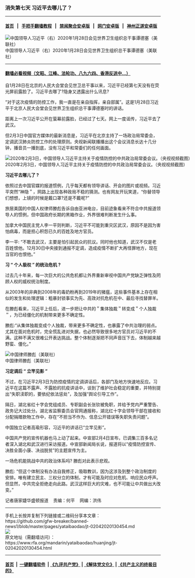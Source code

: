 ### 消失第七天   习近平去哪儿了？ 
------------------------

#### [首页](https://github.com/gfw-breaker/banned-news1/blob/master/README.md) &nbsp;&nbsp;|&nbsp;&nbsp; [手把手翻墙教程](https://github.com/gfw-breaker/guides/wiki) &nbsp;&nbsp;|&nbsp;&nbsp; [禁闻聚合安卓版](https://github.com/gfw-breaker/bn-android) &nbsp;&nbsp;|&nbsp;&nbsp; [网门安卓版](https://github.com/oGate2/oGate) &nbsp;&nbsp;|&nbsp;&nbsp; [神州正道安卓版](https://github.com/SzzdOgate/update) 



<div id="headerimg">
 <img alt="中国领导人习近平（右）2020年1月28日会见世界卫生组织总干事谭德塞（美联社）" src="https://www.rfa.org/mandarin/yataibaodao/huanjing/jt-02042020130454.html/15.jpg/@@images/131db539-b1b0-4669-abbf-fc99597d5842.jpeg" title="中国领导人习近平（右）2020年1月28日会见世界卫生组织总干事谭德塞（美联社）"/>
 <div id="headerimgcontents">
  <div id="headerimgcaption">
   <span>
    中国领导人习近平（右）2020年1月28日会见世界卫生组织总干事谭德塞（美联社）
   </span>
   <!-- zoomattribute -->
  </div>
  <!-- headerimgcaption -->
 </div>
 <!-- headerimagecontents -->
</div>

<hr/>


#### [翻墙必看视频（文昭、江峰、法轮功、八九六四、香港反送中...）](https://github.com/gfw-breaker/banned-news1/blob/master/pages/link3.md)

<div id="storytext">
 <div>
  <div class="slot_header">
  </div>
 </div>
 <p>
  自1月28日在北京的人民大会堂会见世卫总干事以来，习近平已经第七天没有在荧光屏前露脸了。习近平去哪了?隐身又透露出什么讯息?
 </p>
 <p>
  “对于这次疫情的防控工作，我一直是在亲自指挥，亲自部属”。这是1月28日习近平于北京人民大会堂会见世界卫生组织总干事谭德塞时的讲话。
 </p>
 <p>
  距离上一次习近平公开在萤幕前露脸，已经过了七天。网上一度谣传，习近平去了武汉。
 </p>
 <p>
  但2月3日中国官方媒体的最新消息是，习近平在北京主持了一场政治局常委会，定调武汉肺炎防控工作的处理原则。央视新闻联播播出这个会议消息长达十几分钟，播音员一播到底，没有习近平和常委们的任何画面。
 </p>
 <p>
  <div class="image-inline captioned" style="width:622px;">
   <div style="width:622px;">
    <img alt="2020年2月3日，中国领导人习近平主持关于疫情防控的中共政治局常委会议。（央视视频截图）" src="https://www.rfa.org/mandarin/yataibaodao/huanjing/jt-02042020130454.html/0204b.jpg" title="2020年2月3日，中国领导人习近平主持关于疫情防控的中共政治局常委会议。（央视视频截图）"/>
   </div>
   <div class="image-caption">
    <span style="width:622px;">
     2020年2月3日，中国领导人习近平主持关于疫情防控的中共政治局常委会议。（央视视频截图）
    </span>
    <span class="copyright">
    </span>
   </div>
  </div>
 </p>
 <p>
  <b>
   习近平去哪儿了
  </b>
  <b>
   ?
  </b>
 </p>
 <p>
  依照过去中国官媒的报道惯例，几乎每天都有领导讲话、开会的图片或视频。习近平突然“神隐＂，网路上出现各种政局不稳的猜测。也有网友开玩笑道，“你替领导们想想，上镜的时候是戴口罩?还是不戴呢?”
 </p>
 <p>
  旅居美国的中国人权律师滕彪告诉自由亚洲电台，目前迹象看来不符合中共报道领导人的惯例，但中国政府长期的黑箱作业，外界很难判断发生什么事。
 </p>
 <p>
  加拿大中国民主党人李一平则判断，习近平不可能到重灾区武汉，原因不是因为害怕病毒，而是担心积怨已久的百姓及地方官员。
 </p>
 <p>
  李一平: “不敢去武汉，主要是怕引起民众的抗议。同时他也知道，武汉不仅是老百姓恨他。12月30日中央接到通报不定调，造成疫情不断扩大再怪罪地方，现在当官的也恨他。”
 </p>
 <p>
 </p>
 <p>
 </p>
 <p>
  <b>
   习
  </b>
  <b>
   “
  </b>
  <b>
   个人极权
  </b>
  <b>
   ”
  </b>
  <b>
   的统治危机
  </b>
  <b>
   ?
  </b>
 </p>
 <p>
  过去几十年来，每一次巨大的公共危机都让外界重新审视中国共产党缺乏弹性及罔顾人权的威权统治制度。
 </p>
 <p>
  从2003年的非典到2008年的毒奶粉再到2019年的猪瘟，这些事件基本上存在相似的发生和处理逻辑：粗暴封锁事实为先、高效对抗危机在中、最后寻找替罪羊。
 </p>
 <p>
  在滕彪看来，习近平上任后，进一步把让中共的＂集体独裁＂转变成＂个人独裁＂，为已经僵化的机制带来更多不确定性。
 </p>
 <p>
  滕彪:“从集体独裁变成个人独裁，带来更多不确定性，也暴露了中共治理的弱点。尤其在面对危机时，完全慌乱进对失据，也必然导致很多地方官员对习近平的不满。这种不满又很难公开表达挑战。整个体制逐渐把不同声音压下去，体制越来越野蛮、僵化。”
 </p>
 <p>
  <div class="image-inline captioned" style="width:680px;">
   <div style="width:680px;">
    <img alt="中国律师滕彪（美联社）" src="https://www.rfa.org/mandarin/yataibaodao/huanjing/jt-02042020130454.html/0120z.jpg" title="中国律师滕彪（美联社）"/>
   </div>
   <div class="image-caption">
    <span style="width:680px;">
     中国律师滕彪（美联社）
    </span>
    <span class="copyright">
    </span>
   </div>
  </div>
 </p>
 <p>
  <b>
   习定调后
  </b>
  <b>
   “
  </b>
  <b>
   立竿见影
  </b>
  <b>
   ”
  </b>
 </p>
 <p>
  不过，在习近平2月3日为防控疫情的定调讲话后，各部门及地方快速地反应。习近平在这篇不露声、不露脸的抗疫讲话中，谈到了维护社会稳定的重要，并特别提出“失职渎职的，要依纪依法惩处”，及加强“舆论引导工作”。
 </p>
 <p>
  隔日，湖北省红十字会党组成员、专职副会长张钦被免职，并给予党内严重警告、政务记大过处分。湖北省监察委员会官网通报称，湖北红十字会领导干部在接收和分配捐赠款物工作中，存在“不担当不作为、信息公开错误等失职失责问题”。
 </p>
 <p>
  中国独立记者高瑜形容，习近平的讲话已“立竿见影”。
 </p>
 <p>
  中国共产党的宣传机器也马上动了起来。中宣部2月4日宣布，已调集三百多名记者深入湖北和武汉进行采访报道。中宣部新闻局长说，报道将以“疫情防控宣传、决胜全面小康、决战脱贫”的主题宣传为主。
 </p>
 <p>
  一场危机能挑战中共的政治体系吗? 滕彪对此表示悲观。
 </p>
 <p>
  滕彪: “但这个体制没有办法自我修正，吸取教训，因为这涉及到整个政治制度的安排。唯有建立民主、三权分立的体制，才有可能及时应对危机、响应民众呼声。但显然，中共完全拒绝走向此路。武汉这样巨大的灾难，也不可能让中共做出大改变。”
 </p>
 <p>
 </p>
 <p>
  记者唐家婕华盛顿报道    责编：何平    网编：洪伟
 </p>
</div>

<hr/>
手机上长按并复制下列链接或二维码分享本文章：<br/>
https://github.com/gfw-breaker/banned-news1/blob/master/pages/yataibaodao/jt-02042020130454.md <br/>
<a href='https://github.com/gfw-breaker/banned-news1/blob/master/pages/yataibaodao/jt-02042020130454.md'><img src='https://github.com/gfw-breaker/banned-news1/blob/master/pages/yataibaodao/jt-02042020130454.md.png'/></a> <br/>
原文地址（需翻墙访问）：https://www.rfa.org/mandarin/yataibaodao/huanjing/jt-02042020130454.html


------------------------
#### [首页](https://github.com/gfw-breaker/banned-news1/blob/master/README.md) &nbsp;|&nbsp; [一键翻墙软件](https://github.com/gfw-breaker/nogfw/blob/master/README.md) &nbsp;| [《九评共产党》](https://github.com/gfw-breaker/9ping.md/blob/master/README.md#九评之一评共产党是什么) | [《解体党文化》](https://github.com/gfw-breaker/jtdwh.md/blob/master/README.md) | [《共产主义的终极目的》](https://github.com/gfw-breaker/gczydzjmd.md/blob/master/README.md)


<img src='http://gfw-breaker.win/banned-news/pages/yataibaodao/jt-02042020130454.md' width='0px' height='0px'/>